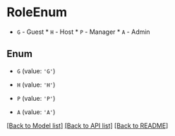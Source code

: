 # RoleEnum

* `G` - Guest * `H` - Host * `P` - Manager * `A` - Admin

## Enum

* `G` (value: `'G'`)

* `H` (value: `'H'`)

* `P` (value: `'P'`)

* `A` (value: `'A'`)

[[Back to Model list]](../README.md#documentation-for-models) [[Back to API list]](../README.md#documentation-for-api-endpoints) [[Back to README]](../README.md)
